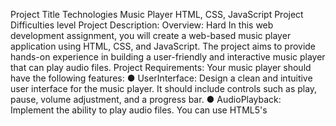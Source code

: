 Project Title
 Technologies
 Music Player
 HTML, CSS, JavaScript
 Project Difficulties level
 Project Description:
 Overview:
 Hard
 In this web development assignment, you will create a web-based music player application using
 HTML, CSS, and JavaScript. The project aims to provide hands-on experience in building a
 user-friendly and interactive music player that can play audio files.
 Project Requirements:
 Your music player should have the following features:
 ● UserInterface: Design a clean and intuitive user interface for the music player. It should
 include controls such as play, pause, volume adjustment, and a progress bar.
 ● AudioPlayback: Implement the ability to play audio files. You can use HTML5's <audio>
 element to handle audio playback.
 ● Playlist: Allow users to create a playlist of songs to play. You can either use a static
 playlist or provide the option for users to add and remove songs dynamically.
 ● Play, Pause, and Seek: Users should be able to play and pause the audio, as well as seek
 to different parts of the song using the progress bar.
 ● VolumeControl: Include a volume control slider to adjust the audio volume.
 ● SongInformation: Display the current song's title, artist, and album information.
 ● Responsive Design: Ensure that your music player is responsive and works well on
 different screen sizes.
 Project Guidelines:
 ● Technologies: Use HTML for structuring the player, CSS for styling, and JavaScript for
 functionality. You can use additional libraries or frameworks if desired.
 info@unifiedmentor.com
 unifiedmentor.com
● AudioFiles: You can either use a set of predefined audio files for your project or provide
 functionality for users to upload and manage their audio files.
 ● UserExperience: Focus on providing a seamless and enjoyable user experience. Make
 sure the user interface is easy to use and visually appealing.
 ● Documentation: Include comments in your code to explain the functionality of various
 components. Also, create a brief document that explains how to use your music player.
